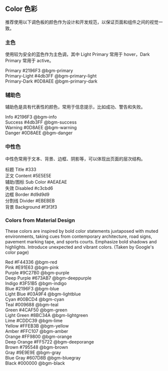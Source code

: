 <style>

</style>

## Color 色彩

推荐使用以下调色板的颜色作为设计和开发规范，以保证页面和组件之间的视觉一致。

### 主色

使用较为安全的蓝色作为主色调，其中 Light Primary 常用于 hover，Dark Primary 常用于 active。

<div class="row">
    <div class="col-sm-4 col-xs-6">
        <div class="color-block bgm-primary">
            <span class="color">Primary</span>
            <span class="code">#2196F3</span>
            <span class="less">@bgm-primary</span>
        </div>
    </div>
    <div class="col-sm-4 col-xs-6">
        <div class="color-block bgm-primary-light">
            <span class="color">Primary-Light</span>
            <span class="code">#4db3FF</span>
            <span class="less">@bgm-primary-light</span>
        </div>
    </div>
    <div class="col-sm-4 col-xs-6">
        <div class="color-block bgm-primary-dark">
            <span class="color">Primary-Dark</span>
            <span class="code">#0D8AEE</span>
            <span class="less">@bgm-primary-dark</span>
        </div>
    </div>
    
</div>

### 辅助色

辅助色是具有代表性的颜色，常用于信息提示，比如成功、警告和失败。

<div class="row">
    <div class="col-sm-3 col-xs-6">
        <div class="color-block bgm-info">
            <span class="color">Info</span>
            <span class="code">#2196F3</span>
            <span class="less">@bgm-info</span>
        </div>
    </div>
    <div class="col-sm-3 col-xs-6">
        <div class="color-block bgm-success">
            <span class="color">Success</span>
            <span class="code">#4db3FF</span>
            <span class="less">@bgm-success</span>
        </div>
    </div>
    <div class="col-sm-3 col-xs-6">
        <div class="color-block bgm-warning">
            <span class="color">Warning</span>
            <span class="code">#0D8AEE</span>
            <span class="less">@bgm-warning</span>
        </div>
    </div>
    <div class="col-sm-3 col-xs-6">
        <div class="color-block bgm-danger">
            <span class="color">Danger</span>
            <span class="code">#0D8AEE</span>
            <span class="less">@bgm-danger</span>
        </div>
    </div>
</div>

### 中性色 

中性色常用于文本、背景、边框、阴影等，可以体现出页面的层次结构。

<div class="row">
    <div class="col-sm-3 col-xs-6">
        <div class="color-block bgm-title">
            <span class="color">标题 Title</span>
            <span class="code">#333</span>
        </div>
    </div>
    <div class="col-sm-3 col-xs-6">
        <div class="color-block bgm-content">
            <span class="color">正文 Content</span>
            <span class="code">#5E5E5E</span>
        </div>
    </div>
    <div class="col-sm-3 col-xs-6">
        <div class="color-block bgm-sub-color">
            <span class="color">辅助/图标 Sub Color</span>
            <span class="code">#AEAEAE</span>
        </div>
    </div>
    <div class="col-sm-3 col-xs-6">
        <div class="color-block bgm-disabled">
            <span class="color">失效 Disabled</span>
            <span class="code">#c3cbd6</span>
        </div>
    </div>
    <div class="col-sm-3 col-xs-6">
        <div class="color-block bgm-border dark">
            <span class="color">边框 Border</span>
            <span class="code">#d9d9d9</span>
        </div>
    </div>
    <div class="col-sm-3 col-xs-6">
        <div class="color-block bgm-divider dark">
            <span class="color">分割线 Divider</span>
            <span class="code">#EBEBEB</span>
        </div>
    </div>
    <div class="col-sm-3 col-xs-6">
        <div class="color-block bgm-background dark">
            <span class="color">背景 Background</span>
            <span class="code">#f3f3f3</span>
        </div>
    </div>
</div>

### Colors from Material Design

These colors are inspired by bold color statements juxtaposed with muted environments, taking cues from contemporary architecture, road signs, pavement marking tape, and sports courts. Emphasize bold shadows and highlights. Introduce unexpected and vibrant colors. (Taken by Google's color page)

<div class="row">
    <div class="col-sm-3 col-xs-6">
        <div class="color-block bgm-red">
            <span class="color">Red</span>
            <span class="code">#F44336</span>
            <span class="less">@bgm-red</span>
        </div>
    </div>
    <div class="col-sm-3 col-xs-6">
        <div class="color-block bgm-pink">
            <span class="color">Pink</span>
            <span class="code">#E91E63</span>
            <span class="less">@bgm-pink</span>
        </div>
    </div>
    <div class="col-sm-3 col-xs-6">
        <div class="color-block bgm-purple">
            <span class="color">Purple</span>
            <span class="code">#9C27B0</span>
            <span class="less">@bgm-purple</span>
        </div>
    </div>
    <div class="col-sm-3 col-xs-6">
        <div class="color-block bgm-deeppurple">
            <span class="color">Deep Purple</span>
            <span class="code">#673AB7</span>
            <span class="less">@bgm-deeppurple</span>
        </div>
    </div>
    <div class="col-sm-3 col-xs-6">
        <div class="color-block bgm-indigo">
            <span class="color">Indigo</span>
            <span class="code">#3F51B5</span>
            <span class="less">@bgm-indigo</span>
        </div>
    </div>
    <div class="col-sm-3 col-xs-6">
        <div class="color-block bgm-blue">
            <span class="color">Blue</span>
            <span class="code">#2196F3</span>
            <span class="less">@bgm-blue</span>
        </div>
    </div>
    <div class="col-sm-3 col-xs-6">
        <div class="color-block bgm-lightblue">
            <span class="color">Light Blue</span>
            <span class="code">#03A9F4</span>
            <span class="less">@bgm-lightblue</span>
        </div>
    </div>
    <div class="col-sm-3 col-xs-6">
        <div class="color-block bgm-cyan">
            <span class="color">Cyan</span>
            <span class="code">#00BCD4</span>
            <span class="less">@bgm-cyan</span>
        </div>
    </div>
    <div class="col-sm-3 col-xs-6">
        <div class="color-block bgm-teal">
            <span class="color">Teal</span>
            <span class="code">#009688</span>
            <span class="less">@bgm-teal</span>
        </div>
    </div>
    <div class="col-sm-3 col-xs-6">
        <div class="color-block bgm-green">
            <span class="color">Green</span>
            <span class="code">#4CAF50</span>
            <span class="less">@bgm-green</span>
        </div>
    </div>
    <div class="col-sm-3 col-xs-6">
        <div class="color-block bgm-lightgreen">
            <span class="color">Light Green</span>
            <span class="code">#8BC34A</span>
            <span class="less">@bgm-lightgreen</span>
        </div>
    </div>
    <div class="col-sm-3 col-xs-6">
        <div class="color-block bgm-lime">
            <span class="color">Lime</span>
            <span class="code">#CDDC39</span>
            <span class="less">@bgm-lime</span>
        </div>
    </div>
    <div class="col-sm-3 col-xs-6">
        <div class="color-block bgm-yellow">
            <span class="color">Yellow</span>
            <span class="code">#FFEB3B</span>
            <span class="less">@bgm-yellow</span>
        </div>
    </div>
    <div class="col-sm-3 col-xs-6">
        <div class="color-block bgm-amber">
            <span class="color">Amber</span>
            <span class="code">#FFC107</span>
            <span class="less">@bgm-amber</span>
        </div>
    </div>
    <div class="col-sm-3 col-xs-6">
        <div class="color-block bgm-orange">
            <span class="color">Orange</span>
            <span class="code">#FF9800</span>
            <span class="less">@bgm-orange</span>
        </div>
    </div>
    <div class="col-sm-3 col-xs-6">
        <div class="color-block bgm-deeporange">
            <span class="color">Deep Orange</span>
            <span class="code">#FF5722</span>
            <span class="less">@bgm-deeporange</span>
        </div>
    </div>
    <div class="col-sm-3 col-xs-6">
        <div class="color-block bgm-brown">
            <span class="color">Brown</span>
            <span class="code">#795548</span>
            <span class="less">@bgm-brown</span>
        </div>
    </div>
    <div class="col-sm-3 col-xs-6">
        <div class="color-block bgm-gray">
            <span class="color">Gray</span>
            <span class="code">#9E9E9E</span>
            <span class="less">@bgm-gray</span>
        </div>
    </div>
    <div class="col-sm-3 col-xs-6">
        <div class="color-block bgm-bluegray">
            <span class="color">Blue Gray</span>
            <span class="code">#607D8B</span>
            <span class="less">@bgm-bluegray</span>
        </div>
    </div>
    <div class="col-sm-3 col-xs-6">
        <div class="color-block bgm-black">
            <span class="color">Black</span>
            <span class="code">#000000</span>
            <span class="less">@bgm-black</span>
        </div>
    </div>
</div>



